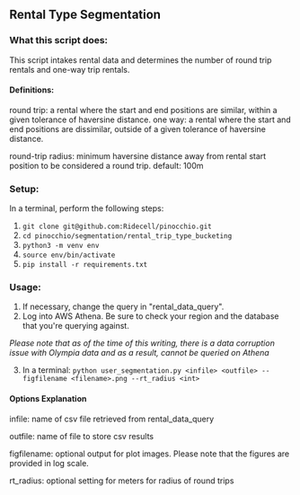  ## Rental Type Segmentation

 ### What this script does:
 This script intakes rental data and determines the number of round trip rentals and one-way trip rentals.
 
 #### Definitions:
 round trip: a rental where the start and end positions are similar, within a given tolerance of haversine distance.
 one way: a rental where the start and end positions are dissimilar, outside of a given tolerance of haversine distance.
 
 round-trip radius: minimum haversine distance away from rental start position to be considered a round trip. default: 100m
 
 ### Setup:
 In a terminal, perform the following steps:
 
 1. `git clone git@github.com:Ridecell/pinocchio.git`
 1. `cd pinocchio/segmentation/rental_trip_type_bucketing`
 1. `python3 -m venv env`
 1. `source env/bin/activate`
 1. `pip install -r requirements.txt`

 ### Usage: 
 1. If necessary, change the query in "rental\_data\_query".
 2. Log into AWS Athena. Be sure to check your region and the database that you're querying against.
 
 _Please note that as of the time of this writing, there is a data corruption issue with Olympia data and as a result, cannot be queried on Athena_
 
 3. In a terminal: `python user_segmentation.py <infile> <outfile> --figfilename <filename>.png --rt_radius <int>`
 
 #### Options Explanation
 infile: name of csv file retrieved from rental\_data\_query

 outfile: name of file to store csv results

 figfilename: optional output for plot images. Please note that the figures are provided in log scale.

 rt\_radius: optional setting for meters for radius of round trips
